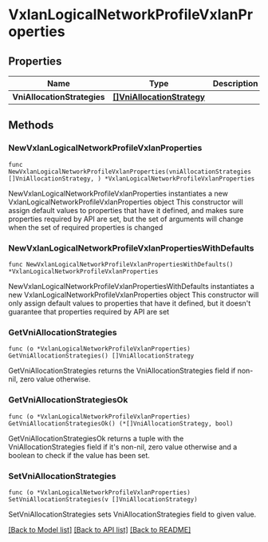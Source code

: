 # VxlanLogicalNetworkProfileVxlanProperties

## Properties

Name | Type | Description | Notes
------------ | ------------- | ------------- | -------------
**VniAllocationStrategies** | [**[]VniAllocationStrategy**](VniAllocationStrategy.md) |  | 

## Methods

### NewVxlanLogicalNetworkProfileVxlanProperties

`func NewVxlanLogicalNetworkProfileVxlanProperties(vniAllocationStrategies []VniAllocationStrategy, ) *VxlanLogicalNetworkProfileVxlanProperties`

NewVxlanLogicalNetworkProfileVxlanProperties instantiates a new VxlanLogicalNetworkProfileVxlanProperties object
This constructor will assign default values to properties that have it defined,
and makes sure properties required by API are set, but the set of arguments
will change when the set of required properties is changed

### NewVxlanLogicalNetworkProfileVxlanPropertiesWithDefaults

`func NewVxlanLogicalNetworkProfileVxlanPropertiesWithDefaults() *VxlanLogicalNetworkProfileVxlanProperties`

NewVxlanLogicalNetworkProfileVxlanPropertiesWithDefaults instantiates a new VxlanLogicalNetworkProfileVxlanProperties object
This constructor will only assign default values to properties that have it defined,
but it doesn't guarantee that properties required by API are set

### GetVniAllocationStrategies

`func (o *VxlanLogicalNetworkProfileVxlanProperties) GetVniAllocationStrategies() []VniAllocationStrategy`

GetVniAllocationStrategies returns the VniAllocationStrategies field if non-nil, zero value otherwise.

### GetVniAllocationStrategiesOk

`func (o *VxlanLogicalNetworkProfileVxlanProperties) GetVniAllocationStrategiesOk() (*[]VniAllocationStrategy, bool)`

GetVniAllocationStrategiesOk returns a tuple with the VniAllocationStrategies field if it's non-nil, zero value otherwise
and a boolean to check if the value has been set.

### SetVniAllocationStrategies

`func (o *VxlanLogicalNetworkProfileVxlanProperties) SetVniAllocationStrategies(v []VniAllocationStrategy)`

SetVniAllocationStrategies sets VniAllocationStrategies field to given value.



[[Back to Model list]](../README.md#documentation-for-models) [[Back to API list]](../README.md#documentation-for-api-endpoints) [[Back to README]](../README.md)


